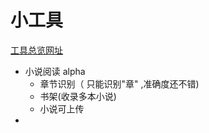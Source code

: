 # 小工具
[工具总览网址](http://jeoooe.github.io/tool/)

+ 小说阅读 alpha
  + 章节识别（ 只能识别"章" ,准确度还不错)
  + 书架(收录多本小说)
  + 小说可上传
+ 
